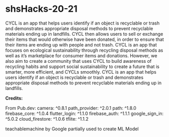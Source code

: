 # shsHacks-20-21


CYCL is an app that helps users identify if an object is recyclable or trash and demonstrates appropriate disposal methods to prevent recyclable materials ending up in landfills. CYCL then allows users to sell or exchange their items that would otherwise have been donated, in order to ensure that their items are ending up with people and not trash. CYCL is an app that focuses on ecological sustainability through recycling disposal methods as well as it’s marketplace for consumer items and donations. However, we also aim to create a community that uses CYCL to build awareness of recycling habits and support social sustainability to create a future that is smarter, more efficient, and CYCLs smoothly.
CYCL is an app that helps users identify if an object is recyclable or trash and demonstrates appropriate disposal methods to prevent recyclable materials ending up in landfills.

**Credits:**

From Pub.dev:
  camera: ^0.8.1
  path_provider: ^2.0.1
  path: ^1.8.0
  firebase_core: ^1.0.4
  flutter_login: ^1.1.0
  firebase_auth: ^1.1.1
  google_sign_in: ^5.0.2
  cloud_firestore: ^1.0.6
  tflite: ^1.1.2

teachablemachine by Google partially used to create ML Model

